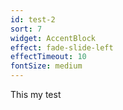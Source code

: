 ```yaml
---
id: test-2
sort: 7
widget: AccentBlock
effect: fade-slide-left
effectTimeout: 10
fontSize: medium
---
```

This my test